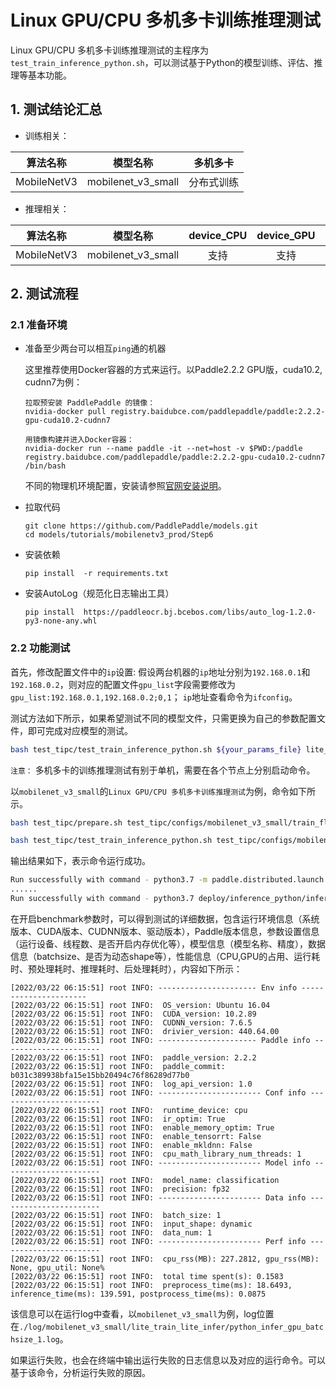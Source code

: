 # Linux GPU/CPU 多机多卡训练推理测试

Linux GPU/CPU 多机多卡训练推理测试的主程序为`test_train_inference_python.sh`，可以测试基于Python的模型训练、评估、推理等基本功能。

## 1. 测试结论汇总

- 训练相关：

| 算法名称 | 模型名称 | 多机多卡 |
|  :----: |   :----:  |    :----:  |
|  MobileNetV3  | mobilenet_v3_small | 分布式训练 |


- 推理相关：

| 算法名称 | 模型名称 | device_CPU | device_GPU | batchsize |
|  :----:   |  :----: |   :----:   |  :----:  |   :----:   |
|  MobileNetV3   |  mobilenet_v3_small |  支持 | 支持 | 1 |


## 2. 测试流程

### 2.1 准备环境
- 准备至少两台可以相互`ping`通的机器

  这里推荐使用Docker容器的方式来运行。以Paddle2.2.2 GPU版，cuda10.2, cudnn7为例：
  ```
  拉取预安装 PaddlePaddle 的镜像：
  nvidia-docker pull registry.baidubce.com/paddlepaddle/paddle:2.2.2-gpu-cuda10.2-cudnn7

  用镜像构建并进入Docker容器：
  nvidia-docker run --name paddle -it --net=host -v $PWD:/paddle registry.baidubce.com/paddlepaddle/paddle:2.2.2-gpu-cuda10.2-cudnn7 /bin/bash
  ```
  不同的物理机环境配置，安装请参照[官网安装说明](https://www.paddlepaddle.org.cn/install/quick?docurl=/documentation/docs/zh/install/docker/linux-docker.html)。

- 拉取代码
  ```
  git clone https://github.com/PaddlePaddle/models.git
  cd models/tutorials/mobilenetv3_prod/Step6
  ```

- 安装依赖
    ```
    pip install  -r requirements.txt
    ```

- 安装AutoLog（规范化日志输出工具）
    ```
    pip install  https://paddleocr.bj.bcebos.com/libs/auto_log-1.2.0-py3-none-any.whl
    ```

### 2.2 功能测试

首先，修改配置文件中的`ip`设置:  假设两台机器的`ip`地址分别为`192.168.0.1`和`192.168.0.2`，则对应的配置文件`gpu_list`字段需要修改为`gpu_list:192.168.0.1,192.168.0.2;0,1`； `ip`地址查看命令为`ifconfig`。

测试方法如下所示，如果希望测试不同的模型文件，只需更换为自己的参数配置文件，即可完成对应模型的测试。

```bash
bash test_tipc/test_train_inference_python.sh ${your_params_file} lite_train_lite_infer
```
`注意：` 多机多卡的训练推理测试有别于单机，需要在各个节点上分别启动命令。

以`mobilenet_v3_small`的`Linux GPU/CPU 多机多卡训练推理测试`为例，命令如下所示。

```bash
bash test_tipc/prepare.sh test_tipc/configs/mobilenet_v3_small/train_fleet_infer_python.txt lite_train_lite_infer
```

```bash
bash test_tipc/test_train_inference_python.sh test_tipc/configs/mobilenet_v3_small/train_fleet_infer_python.txt lite_train_lite_infer
```

输出结果如下，表示命令运行成功。

```bash
Run successfully with command - python3.7 -m paddle.distributed.launch --ips=192.168.0.1,192.168.0.2 --gpus=0,1 train.py --output-dir=./log/mobilenet_v3_small/lite_train_lite_infer/norm_train_gpus_0,1_nodes_2 --epochs=5   --batch-size=4!
......
Run successfully with command - python3.7 deploy/inference_python/infer.py --use-gpu=False --model-dir=./log/mobilenet_v3_small/lite_train_lite_infer/norm_train_gpus_0,1_nodes_2 --batch-size=1   --benchmark=True > ./log/mobilenet_v3_small/lite_train_lite_infer/python_infer_cpu_batchsize_1.log 2>&1 !
```

在开启benchmark参数时，可以得到测试的详细数据，包含运行环境信息（系统版本、CUDA版本、CUDNN版本、驱动版本），Paddle版本信息，参数设置信息（运行设备、线程数、是否开启内存优化等），模型信息（模型名称、精度），数据信息（batchsize、是否为动态shape等），性能信息（CPU,GPU的占用、运行耗时、预处理耗时、推理耗时、后处理耗时），内容如下所示：

```
[2022/03/22 06:15:51] root INFO: ---------------------- Env info ----------------------
[2022/03/22 06:15:51] root INFO:  OS_version: Ubuntu 16.04
[2022/03/22 06:15:51] root INFO:  CUDA_version: 10.2.89
[2022/03/22 06:15:51] root INFO:  CUDNN_version: 7.6.5
[2022/03/22 06:15:51] root INFO:  drivier_version: 440.64.00
[2022/03/22 06:15:51] root INFO: ---------------------- Paddle info ----------------------
[2022/03/22 06:15:51] root INFO:  paddle_version: 2.2.2
[2022/03/22 06:15:51] root INFO:  paddle_commit: b031c389938bfa15e15bb20494c76f86289d77b0
[2022/03/22 06:15:51] root INFO:  log_api_version: 1.0
[2022/03/22 06:15:51] root INFO: ----------------------- Conf info -----------------------
[2022/03/22 06:15:51] root INFO:  runtime_device: cpu
[2022/03/22 06:15:51] root INFO:  ir_optim: True
[2022/03/22 06:15:51] root INFO:  enable_memory_optim: True
[2022/03/22 06:15:51] root INFO:  enable_tensorrt: False
[2022/03/22 06:15:51] root INFO:  enable_mkldnn: False
[2022/03/22 06:15:51] root INFO:  cpu_math_library_num_threads: 1
[2022/03/22 06:15:51] root INFO: ----------------------- Model info ----------------------
[2022/03/22 06:15:51] root INFO:  model_name: classification
[2022/03/22 06:15:51] root INFO:  precision: fp32
[2022/03/22 06:15:51] root INFO: ----------------------- Data info -----------------------
[2022/03/22 06:15:51] root INFO:  batch_size: 1
[2022/03/22 06:15:51] root INFO:  input_shape: dynamic
[2022/03/22 06:15:51] root INFO:  data_num: 1
[2022/03/22 06:15:51] root INFO: ----------------------- Perf info -----------------------
[2022/03/22 06:15:51] root INFO:  cpu_rss(MB): 227.2812, gpu_rss(MB): None, gpu_util: None%
[2022/03/22 06:15:51] root INFO:  total time spent(s): 0.1583
[2022/03/22 06:15:51] root INFO:  preprocess_time(ms): 18.6493, inference_time(ms): 139.591, postprocess_time(ms): 0.0875
```

该信息可以在运行log中查看，以`mobilenet_v3_small`为例，log位置在`./log/mobilenet_v3_small/lite_train_lite_infer/python_infer_gpu_batchsize_1.log`。

如果运行失败，也会在终端中输出运行失败的日志信息以及对应的运行命令。可以基于该命令，分析运行失败的原因。
